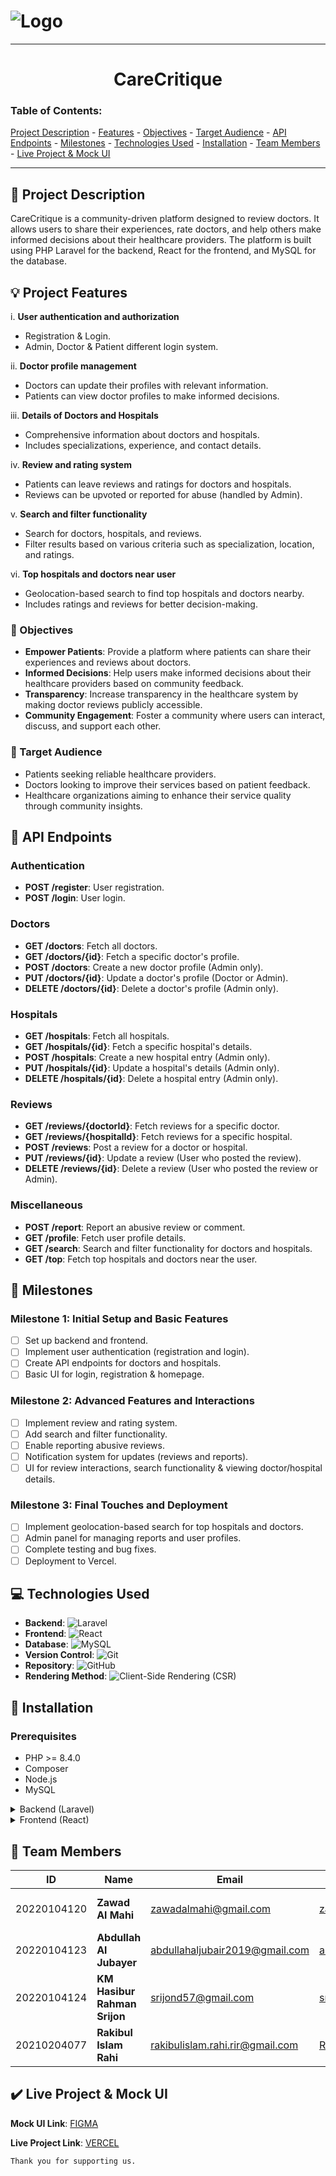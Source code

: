#  ![Logo](CareCritique/public/assets/carecritique.jpg)
---
<div align="center">
  <h1>CareCritique</h1>
</div>

### Table of Contents:
[Project Description](#project-description) - [Features](#features) - [Objectives](#objectives) - [Target Audience](#target-audience) - [API Endpoints](#api-endpoints) - [Milestones](#milestones) - [Technologies Used](#technologies-used) - [Installation](#installation) - [Team Members](#team) - [Live Project & Mock UI](#lpmui)
- - - -
## 📝 Project Description <a id="project-description"></a>
CareCritique is a community-driven platform designed to review doctors. It allows users to share their experiences, rate doctors, and help others make informed decisions about their healthcare providers. The platform is built using PHP Laravel for the backend, React for the frontend, and MySQL for the database.

## 💡 Project Features <a id="features"></a>

i. **User authentication and authorization**
   - Registration & Login.
   - Admin, Doctor & Patient different login system.

ii. **Doctor profile management**
   - Doctors can update their profiles with relevant information.
   - Patients can view doctor profiles to make informed decisions.

iii. **Details of Doctors and Hospitals**
   - Comprehensive information about doctors and hospitals.
   - Includes specializations, experience, and contact details.

iv. **Review and rating system**
   - Patients can leave reviews and ratings for doctors and hospitals.
   - Reviews can be upvoted or reported for abuse (handled by Admin).

v. **Search and filter functionality**
   - Search for doctors, hospitals, and reviews.
   - Filter results based on various criteria such as specialization, location, and ratings.

vi. **Top hospitals and doctors near user**
   - Geolocation-based search to find top hospitals and doctors nearby.
   - Includes ratings and reviews for better decision-making.

### 🎯 Objectives <a id="objectives"></a>

- **Empower Patients**: Provide a platform where patients can share their experiences and reviews about doctors. 
- **Informed Decisions**: Help users make informed decisions about their healthcare providers based on community feedback. 
- **Transparency**: Increase transparency in the healthcare system by making doctor reviews publicly accessible. 
- **Community Engagement**: Foster a community where users can interact, discuss, and support each other. 

### 👥 Target Audience <a id="target-audience"></a>

- Patients seeking reliable healthcare providers. 
- Doctors looking to improve their services based on patient feedback. 
- Healthcare organizations aiming to enhance their service quality through community insights.

## 📜 API Endpoints <a id="api-endpoints"></a>

### Authentication

- **POST /register**: User registration.
- **POST /login**: User login.

### Doctors

- **GET /doctors**: Fetch all doctors.
- **GET /doctors/{id}**: Fetch a specific doctor's profile.
- **POST /doctors**: Create a new doctor profile (Admin only).
- **PUT /doctors/{id}**: Update a doctor's profile (Doctor or Admin).
- **DELETE /doctors/{id}**: Delete a doctor's profile (Admin only).

### Hospitals

- **GET /hospitals**: Fetch all hospitals.
- **GET /hospitals/{id}**: Fetch a specific hospital's details.
- **POST /hospitals**: Create a new hospital entry (Admin only).
- **PUT /hospitals/{id}**: Update a hospital's details (Admin only).
- **DELETE /hospitals/{id}**: Delete a hospital entry (Admin only).

### Reviews

- **GET /reviews/{doctorId}**: Fetch reviews for a specific doctor.
- **GET /reviews/{hospitalId}**: Fetch reviews for a specific hospital.
- **POST /reviews**: Post a review for a doctor or hospital.
- **PUT /reviews/{id}**: Update a review (User who posted the review).
- **DELETE /reviews/{id}**: Delete a review (User who posted the review or Admin).

### Miscellaneous

- **POST /report**: Report an abusive review or comment.
- **GET /profile**: Fetch user profile details.
- **GET /search**: Search and filter functionality for doctors and hospitals.
- **GET /top**: Fetch top hospitals and doctors near the user.

## 📝 Milestones <a id="milestones"></a>

### Milestone 1: Initial Setup and Basic Features

- [ ] Set up backend and frontend.
- [ ] Implement user authentication (registration and login).
- [ ] Create API endpoints for doctors and hospitals.
- [ ] Basic UI for login, registration & homepage.

### Milestone 2: Advanced Features and Interactions

- [ ] Implement review and rating system.
- [ ] Add search and filter functionality.
- [ ] Enable reporting abusive reviews.
- [ ] Notification system for updates (reviews and reports).
- [ ] UI for review interactions, search functionality & viewing doctor/hospital details.

### Milestone 3: Final Touches and Deployment

- [ ] Implement geolocation-based search for top hospitals and doctors.
- [ ] Admin panel for managing reports and user profiles.
- [ ] Complete testing and bug fixes.
- [ ] Deployment to Vercel.

## 💻 Technologies Used <a id="technologies-used"></a>

-   **Backend**:  <img alt="Laravel" src="https://img.shields.io/badge/-Laravel-FF2D20?style=flat-square&logo=laravel&logoColor=white" />
-   **Frontend**:  <img alt="React" src="https://img.shields.io/badge/-React-61DAFB?style=flat-square&logo=react&logoColor=white" />
-   **Database**:  <img alt="MySQL" src="https://img.shields.io/badge/-MySQL-4479A1?style=flat-square&logo=mysql&logoColor=white" />
-   **Version Control**:  <img alt="Git" src="https://img.shields.io/badge/-Git-F05032?style=flat-square&logo=git&logoColor=white" />
-   **Repository**:  <img alt="GitHub" src="https://img.shields.io/badge/-GitHub-181717?style=flat-square&logo=github&logoColor=white" />
- **Rendering Method**:  <img alt="Client-Side Rendering (CSR)" src="https://img.shields.io/badge/-Client--Side%20Rendering%20(CSR)-blue?style=flat-square" />




## 🚧 Installation <a id="installation"></a>

### Prerequisites

- PHP >= 8.4.0
- Composer
- Node.js
- MySQL

<details>
<summary>Backend (Laravel)</summary>

1. Clone the repository:
    ```bash
    git clone https://github.com/srijon57/CareCritique.git
    ```

2. Install dependencies:
    ```bash
    composer install
    ```

3. Start the Laravel development server:
    ```bash
    php artisan serve
    ```

</details>

<details>
<summary>Frontend (React)</summary>

1. Navigate to the frontend directory:
    ```bash
    cd ../frontend
    ```

2. Install dependencies:
    ```bash
    npm install
    ```

3. Start the React development server:
    ```bash
    npm run dev
    ```

</details>

## 👷 Team Members <a id="team"></a>

| **ID**       | **Name**                       | **Email**                          | **Github**                          | **Role**             |
|--------------|--------------------------------|------------------------------------|-------------------------------------|----------------------|
| 20220104120  | **Zawad Al Mahi**             | zawadalmahi@gmail.com             | [zawadalmahi](https://github.com/zawadalmahi) | Frontend + Backend  |
| 20220104123  | **Abdullah Al Jubayer**       | abdullahaljubair2019@gmail.com    | [abduillahaljubair](https://github.com/abduillahaljubair) | Frontend + Backend |
| 20220104124  | **KM Hasibur Rahman Srijon**  | srijond57@gmail.com               | [srijon57](https://github.com/srijon57) | Lead                |
| 20210204077  | **Rakibul Islam Rahi**        | rakibulislam.rahi.rir@gmail.com   | [Rakibul-rahi](https://github.com/Rakibul-rahi) | Frontend + Backend |

## ✔️ Live Project & Mock UI <a id="lpmui"></a>

**Mock UI Link**: [FIGMA](https://www.figma.com/design/NNaltjFIKe6KmvpEkPCo8o/CareCritique?node-id=0-1&p=f&t=ecCMGN9Ca10FRsSZ-0)

**Live Project Link**: [VERCEL](https://shorturl.at/iWvkc)

`Thank you for supporting us.`
